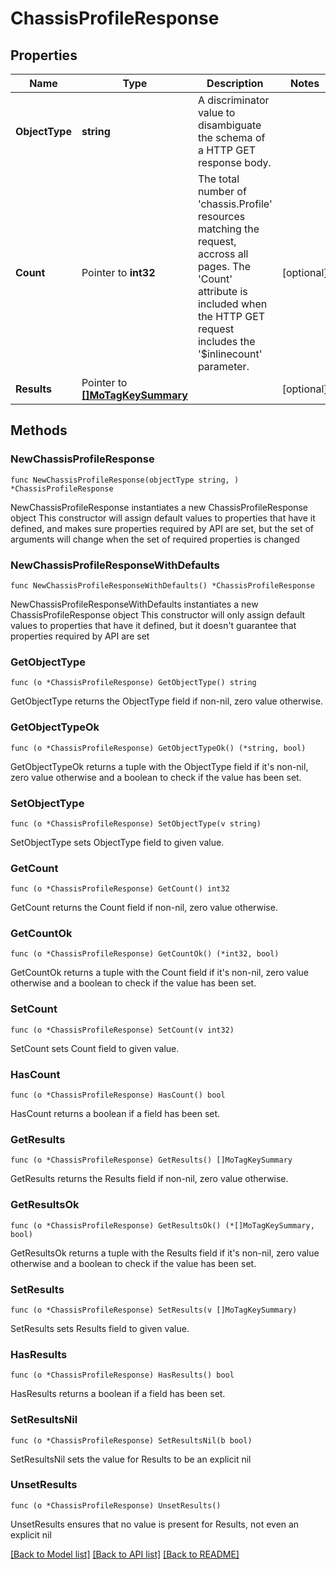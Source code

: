 # ChassisProfileResponse

## Properties

Name | Type | Description | Notes
------------ | ------------- | ------------- | -------------
**ObjectType** | **string** | A discriminator value to disambiguate the schema of a HTTP GET response body. | 
**Count** | Pointer to **int32** | The total number of &#39;chassis.Profile&#39; resources matching the request, accross all pages. The &#39;Count&#39; attribute is included when the HTTP GET request includes the &#39;$inlinecount&#39; parameter. | [optional] 
**Results** | Pointer to [**[]MoTagKeySummary**](MoTagKeySummary.md) |  | [optional] 

## Methods

### NewChassisProfileResponse

`func NewChassisProfileResponse(objectType string, ) *ChassisProfileResponse`

NewChassisProfileResponse instantiates a new ChassisProfileResponse object
This constructor will assign default values to properties that have it defined,
and makes sure properties required by API are set, but the set of arguments
will change when the set of required properties is changed

### NewChassisProfileResponseWithDefaults

`func NewChassisProfileResponseWithDefaults() *ChassisProfileResponse`

NewChassisProfileResponseWithDefaults instantiates a new ChassisProfileResponse object
This constructor will only assign default values to properties that have it defined,
but it doesn't guarantee that properties required by API are set

### GetObjectType

`func (o *ChassisProfileResponse) GetObjectType() string`

GetObjectType returns the ObjectType field if non-nil, zero value otherwise.

### GetObjectTypeOk

`func (o *ChassisProfileResponse) GetObjectTypeOk() (*string, bool)`

GetObjectTypeOk returns a tuple with the ObjectType field if it's non-nil, zero value otherwise
and a boolean to check if the value has been set.

### SetObjectType

`func (o *ChassisProfileResponse) SetObjectType(v string)`

SetObjectType sets ObjectType field to given value.


### GetCount

`func (o *ChassisProfileResponse) GetCount() int32`

GetCount returns the Count field if non-nil, zero value otherwise.

### GetCountOk

`func (o *ChassisProfileResponse) GetCountOk() (*int32, bool)`

GetCountOk returns a tuple with the Count field if it's non-nil, zero value otherwise
and a boolean to check if the value has been set.

### SetCount

`func (o *ChassisProfileResponse) SetCount(v int32)`

SetCount sets Count field to given value.

### HasCount

`func (o *ChassisProfileResponse) HasCount() bool`

HasCount returns a boolean if a field has been set.

### GetResults

`func (o *ChassisProfileResponse) GetResults() []MoTagKeySummary`

GetResults returns the Results field if non-nil, zero value otherwise.

### GetResultsOk

`func (o *ChassisProfileResponse) GetResultsOk() (*[]MoTagKeySummary, bool)`

GetResultsOk returns a tuple with the Results field if it's non-nil, zero value otherwise
and a boolean to check if the value has been set.

### SetResults

`func (o *ChassisProfileResponse) SetResults(v []MoTagKeySummary)`

SetResults sets Results field to given value.

### HasResults

`func (o *ChassisProfileResponse) HasResults() bool`

HasResults returns a boolean if a field has been set.

### SetResultsNil

`func (o *ChassisProfileResponse) SetResultsNil(b bool)`

 SetResultsNil sets the value for Results to be an explicit nil

### UnsetResults
`func (o *ChassisProfileResponse) UnsetResults()`

UnsetResults ensures that no value is present for Results, not even an explicit nil

[[Back to Model list]](../README.md#documentation-for-models) [[Back to API list]](../README.md#documentation-for-api-endpoints) [[Back to README]](../README.md)


